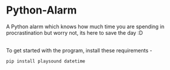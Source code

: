 # Python-Alarm
A Python alarm which knows how much time you are spending in procrastination but worry not, its here to save the day :D</br></br>

To get started with the program, install these requirements -

`pip install playsound datetime`
